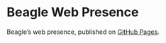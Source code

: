 # Beagle Web Presence

Beagle’s web presence, published on [GitHub Pages](https://m1cm1c.github.io/Beagle/branches/gui-fix-la-deuxième).